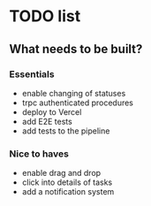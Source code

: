 # TODO list

## What needs to be built?

### Essentials

- enable changing of statuses
- trpc authenticated procedures
- deploy to Vercel
- add E2E tests
- add tests to the pipeline

### Nice to haves

- enable drag and drop
- click into details of tasks
- add a notification system
